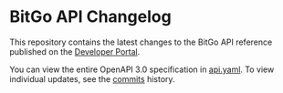 # BitGo API Changelog

This repository contains the latest changes to the BitGo API reference published on the [Developer Portal](https://developers.bitgo.com/api/overview).

You can view the entire OpenAPI 3.0 specification in [api.yaml](https://github.com/BitGo/api-changelog/blob/master/api.yaml). To view individual updates, see the [commits](https://github.com/BitGo/api-changelog/commits/master/api.yaml) history.
